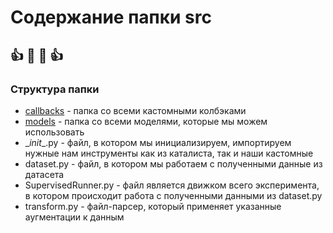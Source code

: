 # Содержание папки src
:+1:    :metal: :metal:    :+1:
----
### Структура папки
- [callbacks](#src/callbacks) - папка со всеми кастомными колбэками
- [models](#src/models) - папка со всеми моделями, которые мы можем использовать
- \__init__.py - файл, в котором мы инициализируем, импортируем нужные нам инструменты как из каталиста, так и наши кастомные
- dataset.py - файл, в котором мы работаем с полученными данные из датасета
- SupervisedRunner.py - файл является движком всего эксперимента, в котором происходит работа с полученными данными из dataset.py 
- transform.py - файл-парсер, который применяет указанные аугментации к данным